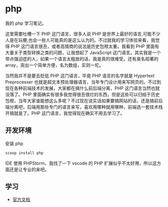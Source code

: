 # php

我的 php 学习笔记。

这里需要吐槽一下 PHP 这门语言，很多人说 PHP 是世界上最好的语言,可能不少人是在玩梗,也会一些人可能真的是这么认为的。不过就我的学习体验来看，我觉得 PHP 这门语言很丑，或者高情商的说法是历史包袱太重。我看到 PHP 里面有大量关于类型转换之类的问题，让我想起了 JavaScript 这门语言。其实我是一个带点强迫症的人，如果一个语言太粗放的话，我是真的很难受。还有臭名昭著的 array，突出一个简单方便，名为数组，实则一坨。

当然我并不是要去贬低 PHP 这门语言，毕竟 PHP 语言的名字就是 Hypertext Preprocesser 也就是超文本预处理器语言，当年专门设计用来写网页的。不过到现在各种前端技术的发展，大家都在搞什么前后端分离，PHP 这门语言当然也就没落了。PHP 里面确实有很多我觉得很丑很烂的东西，但是这些可以归结于历史包袱，当年大家谁能想这么多呢？不过现在说实话如果要搞网站的话，还是搞前后端分离吧，后端用那些专门的语言来写，喜欢用哪种就用哪种，前端选一套技术栈开搞就是了。PHP 这门语言，我觉得现在确实不用去学习了。

## 开发环境

安装 php

```sh
scoop install php
```

IDE 使用 PHPStorm，我找了一下 vscode 的 PHP 扩展似乎不太好用，所以这方面还是让专业的来吧。

## 学习

- [官方文档](https://www.php.net/manual/zh/langref.php)
